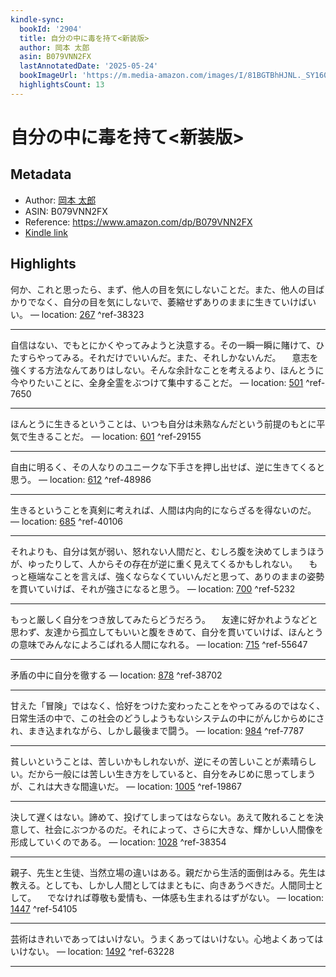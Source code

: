 ```yaml
---
kindle-sync:
  bookId: '2904'
  title: 自分の中に毒を持て<新装版>
  author: 岡本 太郎
  asin: B079VNN2FX
  lastAnnotatedDate: '2025-05-24'
  bookImageUrl: 'https://m.media-amazon.com/images/I/81BGTBhHJNL._SY160.jpg'
  highlightsCount: 13
---
```

# 自分の中に毒を持て<新装版>
## Metadata
* Author: [岡本 太郎](https://www.amazon.comundefined)
* ASIN: B079VNN2FX
* Reference: https://www.amazon.com/dp/B079VNN2FX
* [Kindle link](kindle://book?action=open&asin=B079VNN2FX)

## Highlights
何か、これと思ったら、まず、他人の目を気にしないことだ。また、他人の目ばかりでなく、自分の目を気にしないで、萎縮せずありのままに生きていけばいい。 — location: [267](kindle://book?action=open&asin=B079VNN2FX&location=267) ^ref-38323

---
自信はない、でもとにかくやってみようと決意する。その一瞬一瞬に賭けて、ひたすらやってみる。それだけでいいんだ。また、それしかないんだ。 　意志を強くする方法なんてありはしない。そんな余計なことを考えるより、ほんとうに今やりたいことに、全身全霊をぶつけて集中することだ。 — location: [501](kindle://book?action=open&asin=B079VNN2FX&location=501) ^ref-7650

---
ほんとうに生きるということは、いつも自分は未熟なんだという前提のもとに平気で生きることだ。 — location: [601](kindle://book?action=open&asin=B079VNN2FX&location=601) ^ref-29155

---
自由に明るく、その人なりのユニークな下手さを押し出せば、逆に生きてくると思う。 — location: [612](kindle://book?action=open&asin=B079VNN2FX&location=612) ^ref-48986

---
生きるということを真剣に考えれば、人間は内向的にならざるを得ないのだ。 — location: [685](kindle://book?action=open&asin=B079VNN2FX&location=685) ^ref-40106

---
それよりも、自分は気が弱い、怒れない人間だと、むしろ腹を決めてしまうほうが、ゆったりして、人からその存在が逆に重く見えてくるかもしれない。 　もっと極端なことを言えば、強くならなくていいんだと思って、ありのままの姿勢を貫いていけば、それが強さになると思う。 — location: [700](kindle://book?action=open&asin=B079VNN2FX&location=700) ^ref-5232

---
もっと厳しく自分をつき放してみたらどうだろう。 　友達に好かれようなどと思わず、友達から孤立してもいいと腹をきめて、自分を貫いていけば、ほんとうの意味でみんなによろこばれる人間になれる。 — location: [715](kindle://book?action=open&asin=B079VNN2FX&location=715) ^ref-55647

---
矛盾の中に自分を徹する — location: [878](kindle://book?action=open&asin=B079VNN2FX&location=878) ^ref-38702

---
甘えた「冒険」ではなく、恰好をつけた変わったことをやってみるのではなく、日常生活の中で、この社会のどうしようもないシステムの中にがんじからめにされ、まき込まれながら、しかし最後まで闘う。 — location: [984](kindle://book?action=open&asin=B079VNN2FX&location=984) ^ref-7787

---
貧しいということは、苦しいかもしれないが、逆にその苦しいことが素晴らしい。だから一般には苦しい生き方をしていると、自分をみじめに思ってしまうが、これは大きな間違いだ。 — location: [1005](kindle://book?action=open&asin=B079VNN2FX&location=1005) ^ref-19867

---
決して遅くはない。諦めて、投げてしまってはならない。あえて敗れることを決意して、社会にぶつかるのだ。それによって、さらに大きな、輝かしい人間像を形成していくのである。 — location: [1028](kindle://book?action=open&asin=B079VNN2FX&location=1028) ^ref-38354

---
親子、先生と生徒、当然立場の違いはある。親だから生活的面倒はみる。先生は教える。としても、しかし人間としてはまともに、向きあうべきだ。人間同士として。 　でなければ尊敬も愛情も、一体感も生まれるはずがない。 — location: [1447](kindle://book?action=open&asin=B079VNN2FX&location=1447) ^ref-54105

---
芸術はきれいであってはいけない。うまくあってはいけない。心地よくあってはいけない。 — location: [1492](kindle://book?action=open&asin=B079VNN2FX&location=1492) ^ref-63228

---

